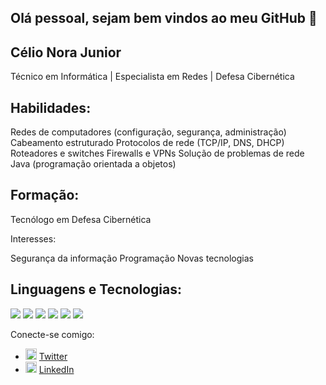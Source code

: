 ## Olá pessoal, sejam bem vindos ao meu GitHub 👋

## Célio Nora Junior

Técnico em Informática | Especialista em Redes | Defesa Cibernética

## Habilidades:

Redes de computadores (configuração, segurança, administração)
Cabeamento estruturado
Protocolos de rede (TCP/IP, DNS, DHCP)
Roteadores e switches
Firewalls e VPNs
Solução de problemas de rede
Java (programação orientada a objetos)

## Formação:

Tecnólogo em Defesa Cibernética

Interesses:

Segurança da informação
Programação
Novas tecnologias

## Linguagens e Tecnologias:
<div>
    <img src="https://img.icons8.com/color/48/java-coffee-cup-logo--v1.png" style="display: inline-block;" />
    <img src="https://img.icons8.com/ios-filled/50/github.png" style="display: inline-block;" />
    <img src="https://img.icons8.com/color/48/git.png" style="display: inline-block;" />
    <img src="https://img.icons8.com/color/48/linux--v1.png" style="display: inline-block;" />
    <img src="https://img.icons8.com/office/40/java-eclipse.png" style="display: inline-block;" />
    <img src="https://img.icons8.com/fluency/48/visual-studio-code-2019.png" style="display: inline-block;" />
</div>

Conecte-se comigo:

<ul>
    <li>
        <img src="https://img.icons8.com/ios-glyphs/90/twitterx--v2.png" width="18" alt="Twitter" style="display: inline-block;"> 
        <a href="https://twitter.com/celio_nora" target="_blank" title="My Twitter">Twitter</a>
    </li>
    <li>
        <img src="https://img.icons8.com/ios-glyphs/60/linkedin.png" width="18" alt="Linkedin" style="display: inline-block;"> 
        <a href="https://www.linkedin.com/in/celionorajunior/" target="_blank" title="My LinkedIn">LinkedIn</a>
    </li>
</ul>


